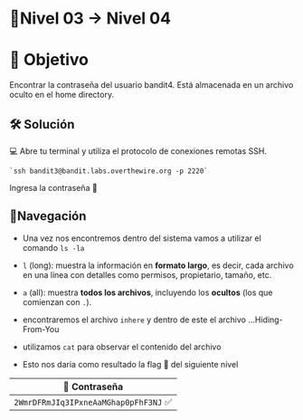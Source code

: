 # 🧩Nivel 03 → Nivel 04

# 🎯 Objetivo

Encontrar la contraseña del usuario bandit4. Está almacenada 
en un archivo oculto en el home directory.

## 🛠️ Solución

💻 Abre tu terminal y utiliza el protocolo de conexiones remotas SSH.

    `ssh bandit3@bandit.labs.overthewire.org -p 2220`

Ingresa la contraseña 🚩

## 🧭Navegación

- Una vez nos encontremos dentro del sistema vamos a utilizar el comando `ls -la`
- `l` (long): muestra la información en **formato largo**, es decir, cada archivo en una línea con detalles como permisos, propietario, tamaño, etc.
- `a` (all): muestra **todos los archivos**, incluyendo los **ocultos** (los que comienzan con `.`).

- encontraremos el archivo `inhere` y dentro de este el archivo …Hiding-From-You
- utilizamos `cat` para observar el contenido del archivo
- Esto nos daria como resultado la flag 🚩 del siguiente nivel

<div align="center">

| 🔐 Contraseña |
|:-------------:|
| `2WmrDFRmJIq3IPxneAaMGhap0pFhF3NJ` ✅ |

</div>
